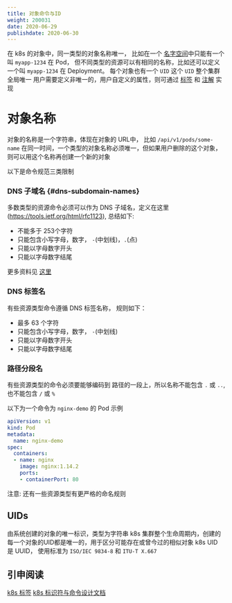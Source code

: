 ```yaml
---
title: 对象命令与ID
weight: 200031
date: 2020-06-29
publishdate: 2020-06-30
---
```

在 k8s 的对象中，同一类型的对象名称唯一， 比如在一个 [名字空间](./02-namespace)中只能有一个叫 `myapp-1234` 在 Pod， 但不同类型的资源可以有相同的名称，比如还可以定义一个叫 `myapp-1234` 在 Deployment。
每个对象也有一个 `UID` 这个 `UID` 整个集群全局唯一
用户需要定义非唯一的，用户自定义的属性，则可通过 [标签](./03-label-selectors) 和 [注解](04-annotation) 实现

# 对象名称

对象的名称是一个字符串，体现在对象的 URL中， 比如 `/api/v1/pods/some-name`
在同一时间，一个类型的对象名称必须唯一，但如果用户删除的这个对象，则可以用这个名称再创建一个新的对象

以下是命令规范三类限制

### DNS 子域名 {#dns-subdomain-names}

多数类型的资源命令必须可以作为 DNS 子域名，定义在这里(https://tools.ietf.org/html/rfc1123), 总结如下:

- 不能多于 253个字符
- 只能包含小写字母，数字， `-`(中划线)，`.`(点)
- 只能以字母数字开头
- 只能以字母数字结尾

更多资料见 [这里](https://en.wikipedia.org/wiki/Subdomain)
### DNS 标签名

有些资源类型命令遵循 DNS 标签名称， 规则如下：

- 最多 63 个字符
- 只能包含小写字母，数字， `-`(中划线)
- 只能以字母数字开头
- 只能以字母数字结尾

### 路径分段名

有些资源类型的命令必须要能够编码到 路径的一段上，所以名称不能包含 `.` 或 `..`, 也不能包含 `/` 或 `%`

以下为一个命令为 `nginx-demo` 的 Pod 示例

```yaml
apiVersion: v1
kind: Pod
metadata:
  name: nginx-demo
spec:
  containers:
  - name: nginx
    image: nginx:1.14.2
    ports:
    - containerPort: 80
```

注意: 还有一些资源类型有更严格的命名规则

## UIDs

由系统创建的对象的唯一标识，类型为字符串
k8s 集群整个生命周期内，创建的每一个对象的UID都是唯一的，用于区分可能存在或曾今过的相似对象
k8s UID 是 UUID， 使用标准为  `ISO/IEC 9834-8`  和 `ITU-T X.667`

## 引申阅读

[k8s 标签](./03-label-selectors)
[k8s 标识符与命令设计文档](https://git.k8s.io/community/contributors/design-proposals/architecture/identifiers.md)
